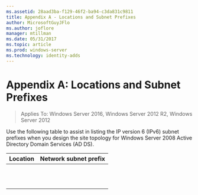```yaml
---
ms.assetid: 28aad3ba-f129-46f2-ba94-c3da831c9811
title: Appendix A - Locations and Subnet Prefixes
author: MicrosoftGuyJFlo
ms.author: joflore
manager: mtillman
ms.date: 05/31/2017
ms.topic: article
ms.prod: windows-server
ms.technology: identity-adds
---
```


# Appendix A: Locations and Subnet Prefixes

>Applies To: Windows Server 2016, Windows Server 2012 R2, Windows Server 2012

Use the following table to assist in listing the IP version 6 (IPv6) subnet prefixes when you design the site topology for  Windows Server 2008  Active Directory Domain Services (AD DS).  
  
|Location|Network subnet prefix|  
|------------|-------------------------|  
|||  
|||  
|||  
|||  
|||  
|||  
|||  
|||  
|||  
|||  
|||  
  


